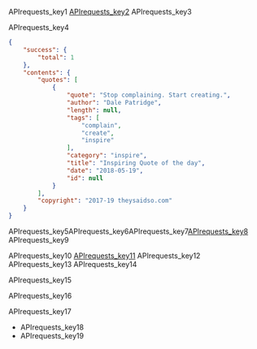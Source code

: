 APIrequests_key1
[APIrequests_key2](http://quotes.rest/qod.json?category=inspire&quot;)
APIrequests_key3


APIrequests_key4


```json
{
    "success": {
        "total": 1
    },
    "contents": {
        "quotes": [
            {
                "quote": "Stop complaining. Start creating.",
                "author": "Dale Patridge",
                "length": null,
                "tags": [
                    "complain",
                    "create",
                    "inspire"
                ],
                "category": "inspire",
                "title": "Inspiring Quote of the day",
                "date": "2018-05-19",
                "id": null
            }
        ],
        "copyright": "2017-19 theysaidso.com"
    }
}
```
APIrequests_key5APIrequests_key6APIrequests_key7[APIrequests_key8](https://www.w3schools.com/js/js_json.asp)
APIrequests_key9


APIrequests_key10
[APIrequests_key11](http://quotes.rest/qod.json?category=inspire&quot;)
APIrequests_key12
APIrequests_key13
APIrequests_key14


APIrequests_key15



APIrequests_key16


APIrequests_key17
- APIrequests_key18
- APIrequests_key19
